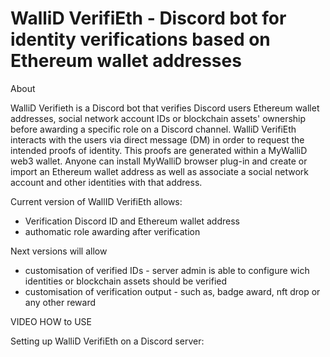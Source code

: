 # WalliD VerifiEth - Discord bot for identity verifications based on Ethereum wallet addresses

About

WalliD Verifieth is a Discord bot that verifies Discord users Ethereum wallet addresses, social network account IDs or blockchain assets' ownership before awarding a specific role on a Discord channel.
WalliD VerifiEth interacts with the users via direct message (DM) in order to request the intended proofs of identity. 
This proofs are generated within a MyWalliD web3 wallet. Anyone can install MyWalliD browser plug-in and create or import an Ethereum wallet address as well as associate a social network account and other identities with that address.

Current version of WallID VerifiEth allows:

- Verification Discord ID and Ethereum wallet address
- authomatic role awarding after verification

Next versions will allow

- customisation of verified IDs - server admin is able to configure wich identities or blockchain assets should be verified
- customisation of verification output - such as, badge award, nft drop or any other reward


VIDEO HOW to USE



Setting up WalliD VerifiEth on a Discord server:

